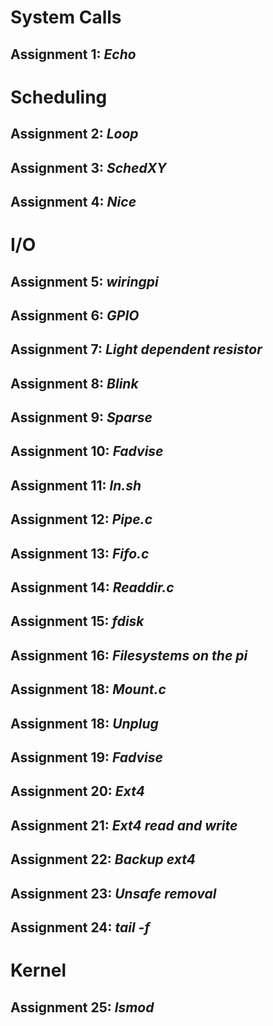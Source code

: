 # System Calls

## Assignment 1: *Echo*



# Scheduling

## Assignment 2: *Loop*



## Assignment 3: *SchedXY*



## Assignment 4: *Nice*



# I/O

## Assignment 5: *wiringpi*



## Assignment 6: *GPIO*



## Assignment 7: *Light dependent resistor*



## Assignment 8: *Blink*



## Assignment 9: *Sparse*



## Assignment 10: *Fadvise*



## Assignment 11: *ln.sh*



## Assignment 12: *Pipe.c*



## Assignment 13: *Fifo.c*



## Assignment 14: *Readdir.c*



## Assignment 15: *fdisk*



## Assignment 16: *Filesystems on the pi*



## Assignment 18: *Mount.c*



## Assignment 18: *Unplug*



## Assignment 19: *Fadvise*



## Assignment 20: *Ext4*



## Assignment 21: *Ext4 read and write*



## Assignment 22: *Backup ext4*



## Assignment 23: *Unsafe removal*



## Assignment 24: *tail -f*



# Kernel

## Assignment 25: *lsmod*
